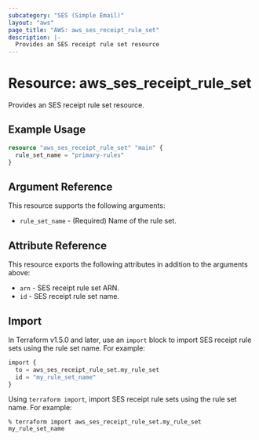 ```yaml
---
subcategory: "SES (Simple Email)"
layout: "aws"
page_title: "AWS: aws_ses_receipt_rule_set"
description: |-
  Provides an SES receipt rule set resource
---
```


# Resource: aws_ses_receipt_rule_set

Provides an SES receipt rule set resource.

## Example Usage

```terraform
resource "aws_ses_receipt_rule_set" "main" {
  rule_set_name = "primary-rules"
}
```

## Argument Reference

This resource supports the following arguments:

* `rule_set_name` - (Required) Name of the rule set.

## Attribute Reference

This resource exports the following attributes in addition to the arguments above:

* `arn` - SES receipt rule set ARN.
* `id` - SES receipt rule set name.

## Import

In Terraform v1.5.0 and later, use an `import` block to import SES receipt rule sets using the rule set name. For example:

```terraform
import {
  to = aws_ses_receipt_rule_set.my_rule_set
  id = "my_rule_set_name"
}
```

Using `terraform import`, import SES receipt rule sets using the rule set name. For example:

```console
% terraform import aws_ses_receipt_rule_set.my_rule_set my_rule_set_name
```
